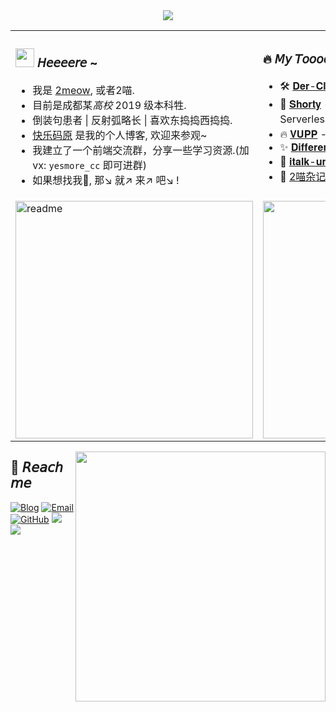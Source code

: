 <div align='middle'><img src='https://readme-typing-svg.herokuapp.com?size=16&center=true&vCenter=true&width=600&lines=%E6%AF%8F%E4%B8%AA%E4%BA%BA%E9%83%BD%E6%83%B3%E6%8A%8A%E6%89%8B%E4%BC%B8%E5%90%91%E5%A4%9C%E7%A9%BA%EF%BC%8C%E5%8E%BB%E6%8D%95%E6%8D%89%E9%82%A3%E5%B1%9E%E4%BA%8E%E8%87%AA%E5%B7%B1%E7%9A%84%E6%98%9F%E6%98%9F%EF%BC%9B;%E4%BD%86%E5%8D%B4%E6%9E%81%E5%B0%91%E6%9C%89%E4%BA%BA%E8%83%BD%E6%AD%A3%E7%A1%AE%E7%9A%84%E7%9F%A5%E9%81%93%E8%87%AA%E5%B7%B1%E7%9A%84%E6%98%9F%E6%98%9F%E5%9C%A8%E5%93%AA%E4%B8%80%E4%B8%AA%E4%BD%8D%E7%BD%AE%E3%80%82'/></div>

<table border="0">
<tr>
    <td>
	<h3>
	   <img width='30' src='https://cdn.jsdelivr.net/gh/yesmore/img/img/pop_cat.gif'/> 𝘏𝘦𝘦𝘦𝘦𝘳𝘦 ~  
	</h3>
  	<ul>
           <li>我是 <a href='https://yesmore.cc'>2meow</a>, 或者2喵. </li>    
           <li>目前是成都某<em>高校</em> 2019 级本科牲.</li> 
          <li>倒装句患者 | 反射弧略长 | 喜欢东捣捣西捣捣.</li> 
          <li><a href='https://yesmore.cc'>快乐码原</a> 是我的个人博客, 欢迎来参观~</li> 
	  <li>我建立了一个前端交流群，分享一些学习资源.(加vx: <code>yesmore_cc</code> 即可进群)</li>
          <li>如果想找我🤺, 那↘ 就↗ 来↗ 吧↘ !</li>
  	</ul> 
    </td>
    <td>
	 <h3>
            🔥 𝘔𝘺 𝘛𝘰𝘰𝘰𝘰𝘰𝘰𝘺
        </h3>
        <ul>
            <li>🛠️ <a href='https://der-cli.vercel.app/' target='_blank'>𝐃𝐞𝐫-𝐂𝐥𝐢</a> - 轻量脚手架工具 </li>
            <li>🔗 <a href='https://nb.js.cn/'>𝐒𝐡𝐨𝐫𝐭𝐲</a> - 短链生成器：一个构建于Vercel上的Serverless服务</li>
            <li>🔥 <a href='https://vupp.vercel.app/'>𝐕𝐔𝐏𝐏</a> - Vue3+ElePlus+Ts 疯装的业务组件库</li>
            <li>✨ <a href='https://yesmore.cc/Different-UI/'>𝐃𝐢𝐟𝐟𝐞𝐫𝐞𝐧𝐭 𝐔𝐈</a> - A Vue.js 3 UI Library </li>
            <li>💁 <a href='http://italk.auao.top'>𝐢𝐭𝐚𝐥𝐤-𝐮𝐧𝐢𝐚𝐩𝐩</a> - 基于uniapp的聊天社交App</li>
            <li>📘 <a href='https://yesmore.cc/cn/Diary/'>2喵杂记</a> - 一本2喵的生活杂记</li>
        </ul>
    </td>
</tr>
<tr>
    <td>      
	<img width="380px" alt='readme' src="https://github-readme-stats.vercel.app/api?username=yesmore&show_icons=true&theme=radical" />
    </td>
    <td>
	<img width="380px" src='https://github-readme-stats.vercel.app/api/top-langs/?username=yesmore&layout=compact&hide=html'/>
    </td>
</tr>
</table>

<img width="400px" align='right' src='https://metrics.lecoq.io/yesmore?template=classic&base.header=0&base.activity=0&base.community=0&base.repositories=0&isocalendar=1&isocalendar.duration=half-year&config.timezone=Etc%2FGMT-8'/>

## 🤖 𝘙𝘦𝘢𝘤𝘩 𝘮𝘦

[![Blog](https://img.shields.io/badge/-https://yesmore.cc-0e83cd?style=flat-square&logo=Blogger&logoColor=fff)](https://yesmore.cc) [![Email](https://img.shields.io/badge/-3224266014@qq.com-911318?style=flat-square&logo=Mail.RU&logoColor=white&labelColor=c14438)](mailto:3224266014_at_qq.com) [![GitHub](https://img.shields.io/badge/dynamic/json?logo=github&label=GitHub+Followers&labelColor=282c34&style=flat-square&color=181717&query=%24.data.totalSubs&url=https%3A%2F%2Fapi.spencerwoo.com%2Fsubstats%2F%3Fsource%3Dgithub%26queryKey%3Dyesmore&longCache=true)](https://github.com/yesmore) <a href='https://gitter.im/yesmore/yesmoreforchat'><img src='https://badges.gitter.im/yesmore/yesmoreforchat.svg'/></a> <img src="https://visitor-badge.glitch.me/badge?page_id=yesmore.yesmore" /> 



<!-- <img src='https://activity-graph.herokuapp.com/graph?username=yesmore&theme=minimal'/>  -->
<!-- <img width='30' src='https://emojis.slackmojis.com/emojis/images/1623215441/44110/cat_pls.gif?1623215441'> -->
